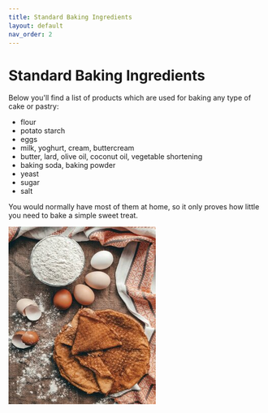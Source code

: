 ```yaml
---
title: Standard Baking Ingredients
layout: default
nav_order: 2
---
```



<h1>Standard Baking Ingredients</h1>

Below you'll find a list of products which are used for baking any type of cake or pastry:

-	flour
-	potato starch
-	eggs 
-	milk, yoghurt, cream, buttercream
-	butter, lard, olive oil, coconut oil, vegetable shortening
-	baking soda, baking powder
-	yeast 
-	sugar
-	salt 

You would normally have most of them at home, so it only proves how little you need to bake a simple sweet treat.

<p style="text-align: left"><img src="bigger_size_baking_ingredients.jpg"></p>